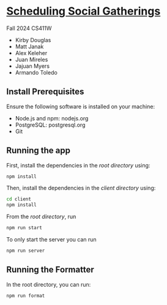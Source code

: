 # [Scheduling Social Gatherings](https://alexkeleher.github.io/social-app-cs410/)

Fall 2024 CS411W

-   Kirby Douglas
-   Matt Janak
-   Alex Keleher
-   Juan Mireles
-   Jajuan Myers
-   Armando Toledo

## Install Prerequisites

Ensure the following software is installed on your machine:

-   Node.js and npm: nodejs.org
-   PostgreSQL: postgresql.org
-   Git

## Running the app

First, install the dependencies in the _root directory_ using:

```bash
npm install
```

Then, install the dependencies in the _client directory_ using:

```bash
cd client
npm install
```

From the _root directory_, run

```bash
npm run start
```

To only start the server you can run

```bash
npm run server
```

## Running the Formatter

In the root directory, you can run:

```bash
npm run format
```
